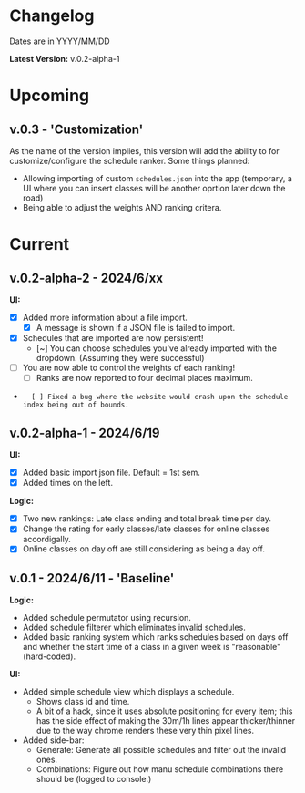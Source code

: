 # Changelog

Dates are in YYYY/MM/DD

**Latest Version:** v.0.2-alpha-1

# Upcoming

## v.0.3 - 'Customization'

As the name of the version implies, this version will add the ability to for customize/configure the schedule ranker. Some things planned:

-   Allowing importing of custom `schedules.json` into the app (temporary, a UI where you can insert classes will be another oprtion later down the road)
-   Being able to adjust the weights AND ranking critera.

# Current

## v.0.2-alpha-2 - 2024/6/xx

**UI:**

-   [x] Added more information about a file import.
    -   [x] A message is shown if a JSON file is failed to import.
-   [x] Schedules that are imported are now persistent!
    -   [~] You can choose schedules you've already imported with the dropdown. (Assuming they were successful)
-   [ ] You are now able to control the weights of each ranking!
    -   [ ] Ranks are now reported to four decimal places maximum.
-       [ ] Fixed a bug where the website would crash upon the schedule index being out of bounds.

## v.0.2-alpha-1 - 2024/6/19

**UI:**

-   [x] Added basic import json file. Default = 1st sem.
-   [x] Added times on the left.

**Logic:**

-   [x] Two new rankings: Late class ending and total break time per day.
-   [x] Change the rating for early classes/late classes for online classes accordigally.
-   [x] Online classes on day off are still considering as being a day off.

## v.0.1 - 2024/6/11 - 'Baseline'

**Logic:**

-   Added schedule permutator using recursion.
-   Added schedule filterer which eliminates invalid schedules.
-   Added basic ranking system which ranks schedules based on days off and whether the start time of a class in a given week is "reasonable" (hard-coded).

**UI:**

-   Added simple schedule view which displays a schedule.
    -   Shows class id and time.
    -   A bit of a hack, since it uses absolute positioning for every item; this has the side effect of making the 30m/1h lines appear thicker/thinner due to the way chrome renders these very thin pixel lines.
-   Added side-bar:
    -   Generate: Generate all possible schedules and filter out the invalid ones.
    -   Combinations: Figure out how manu schedule combinations there should be (logged to console.)
